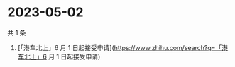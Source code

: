 # 2023-05-02

共 1 条

<!-- BEGIN -->
<!-- 最后更新时间 Tue May 02 2023 09:58:29 GMT+0800 (China Standard Time) -->

1. [「港车北上」6 月 1
   日起接受申请](https://www.zhihu.com/search?q=「港车北上」6 月 1 日起接受申请)

<!-- END -->
